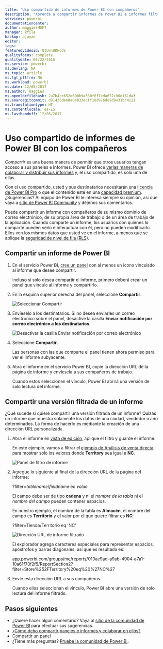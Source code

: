 ```yaml
---
title: "Uso compartido de informes de Power BI con compañeros"
description: "Aprenda a compartir informes de Power BI e informes filtrados, con compañeros de su organización."
services: powerbi
documentationcenter: 
author: maggiesMSFT
manager: kfile
backup: ajayan
editor: 
tags: 
featuredvideoid: 0tUwn8DHo3s
qualityfocus: complete
qualitydate: 06/22/2016
ms.service: powerbi
ms.devlang: NA
ms.topic: article
ms.tgt_pltfrm: NA
ms.workload: powerbi
ms.date: 12/05/2017
ms.author: maggies
ms.openlocfilehash: 2a7b4cc652e600b9a368f6f7eda657c06e131da3
ms.sourcegitcommit: d91436de68a0e833ecff18d976de9d9431bc4121
ms.translationtype: HT
ms.contentlocale: es-ES
ms.lasthandoff: 12/06/2017
---
```

# <a name="share-power-bi-reports-with-your-coworkers"></a>Uso compartido de informes de Power BI con los compañeros
*Compartir* es una buena manera de permitir que otros usuarios tengan acceso a sus paneles e informes. Power BI ofrece [varias maneras de colaborar y distribuir sus informes](service-how-to-collaborate-distribute-dashboards-reports.md) y, el uso compartido, es solo una de ellas.

Con el uso compartido, usted y sus destinatarios necesitarán una [licencia de Power BI Pro](service-free-vs-pro.md) o que el contenido esté en una [capacidad premium](service-premium.md). ¿Sugerencias? Al equipo de Power BI le interesa siempre su opinión, así que vaya a [sitio de Power BI Community](https://community.powerbi.com/) y déjenos sus comentarios.

Puede compartir un informe con compañeros de su mismo dominio de correo electrónico, de su propia área de trabajo o de un área de trabajo de la aplicación. Cuando comparte un informe, los usuarios con quienes lo comparte pueden verlo e interactuar con él, pero no pueden modificarlo. Ellos ven los mismos datos que usted ve en el informe, a menos que se aplique la [seguridad de nivel de fila (RLS)](service-admin-rls.md). 

## <a name="share-a-power-bi-report"></a>Compartir un informe de Power BI
1. En el servicio Power BI, [cree un panel](service-dashboard-create.md) con al menos un icono vinculado al informe que desee compartir. 
   
    Incluso si solo desea compartir el informe, primero deberá crear un panel que vincule al informe y compartirlo. 

1. En la esquina superior derecha del panel, seleccione **Compartir**.

     ![Seleccionar Compartir](media/service-share-reports/power-bi-share-upper-right.png)
  
2. Envíeselo a los destinatarios. Si no desea enviarles un correo electrónico sobre el panel, desactive la casilla **Enviar notificación por correo electrónico a los destinatarios**.

     ![Desactivar la casilla Enviar notificación por correo electrónico](media/service-share-reports/power-bi-share-dont-send-mail.png)

4. Seleccione **Compartir**.

      Las personas con las que comparte el panel tienen ahora permiso para ver el informe subyacente. 

1. Abra el informe en el servicio Power BI, copie la dirección URL de la página de informe y envíesela a sus compañeros de trabajo. 
   
    Cuando estos seleccionen el vínculo, Power BI abrirá una versión de solo lectura del informe.

## <a name="share-a-filtered-version-of-a-report"></a>Compartir una versión filtrada de un informe
¿Qué sucede si quiere compartir una versión filtrada de un informe? Quizás un informe que muestra solamente los datos de una ciudad, vendedor o año determinados. La forma de hacerlo es mediante la creación de una dirección URL personalizada.

1. Abra el informe en [vista de edición](service-reading-view-and-editing-view.md), aplique el filtro y guarde el informe.
   
   En este ejemplo, vamos a filtrar el [ejemplo de Análisis de venta directa](sample-tutorial-connect-to-the-samples.md) para mostrar solo los valores donde **Territory** sea igual a **NC**.
   
   ![Panel de filtro de informe](media/service-share-reports/power-bi-filter-report2.png)
2. Agregue lo siguiente al final de la dirección URL de la página del informe:
   
   ?filter=*tablename*/*fieldname* eq *value*
   
    El campo debe ser de tipo **cadena** y ni el *nombre de la tabla* ni el *nombre del campo* pueden contener espacios.
   
   En nuestro ejemplo, el nombre de la tabla es **Almacén**, el nombre del campo es **Territorio** y el valor por el que quiere filtrar es **NC**:
   
    ?filter=Tienda/Territorio eq 'NC'
   
   ![Dirección URL de informe filtrado](media/service-share-reports/power-bi-filter-url3.png)
   
   El explorador agrega caracteres especiales para representar espacios, apóstrofos y barras diagonales, así que es resultado es:
   
   app.powerbi.com/groups/me/reports/010ae9ad-a9ab-4904-a7a1-10a61f70f2f5/ReportSection2?filter=Store%252FTerritory%20eq%20%27NC%27

3. Envíe esta dirección URL a sus compañeros. 
   
   Cuando ellos seleccionan el vínculo, Power BI abre una versión de solo lectura del informe filtrado.

## <a name="next-steps"></a>Pasos siguientes
* ¿Quiere hacer algún comentario? Vaya al [sitio de la comunidad de Power BI](https://community.powerbi.com/) para efectuar sus sugerencias.
* [¿Cómo debo compartir paneles e informes y colaborar en ellos?](service-how-to-collaborate-distribute-dashboards-reports.md)
* [Compartir un panel](service-share-dashboards.md)
* ¿Tiene más preguntas? [Pruebe la comunidad de Power BI](http://community.powerbi.com/).

